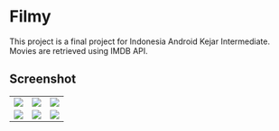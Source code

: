# Filmy
This project is a final project for Indonesia Android Kejar Intermediate. Movies are retrieved using IMDB API.

## Screenshot
<table>
  <tr>
    <td><img src="https://user-images.githubusercontent.com/29228978/201361284-f7b58aa7-c902-4868-b28a-4aed21e5a2d6.png"></td>
    <td><img src="https://user-images.githubusercontent.com/29228978/201362004-2036e10d-460b-4c4a-8030-99ea01f8ecf1.png"></td>
    <td><img src="https://user-images.githubusercontent.com/29228978/201366972-d838a1f3-7e4e-47a2-844e-f7e7775d8ceb.png"></td>
  </tr>
  <tr>
    <td><img src="https://user-images.githubusercontent.com/29228978/201362019-3f642f9b-7f76-4393-9468-bf9c14f431d0.png"></td>
    <td><img src="https://user-images.githubusercontent.com/29228978/201361331-881a303f-3924-49e2-974d-0203d6d05611.png"></td>
    <td><img src="https://user-images.githubusercontent.com/29228978/201362024-94b70f6e-a80b-4c64-b413-ff37343c31ae.png"></td>
  </tr>
 </table>